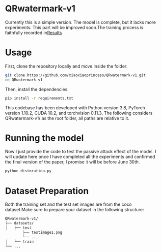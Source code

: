 # QRwatermark-v1
Currently this is a simple version. The model is complete, but it lacks more experiments. This part will be improved soon.The training process is faithfully recorded in[Results](URL "[title](https://github.com/xiaoxiaoprincess/QRwatermark-v1/tree/main/results/QRwatermark)")
# Usage
First, clone the repository locally and move inside the folder:

```sh
git clone https://github.com/xiaoxiaoprincess/QRwatermark-v1.git
cd QRwatermark-v1
```

Then, install the dependencies:

```sh
pip install -r requirements.txt
```

This codebase has been developed with Python version 3.8, PyTorch version 1.10.2, CUDA 10.2, and torchvision 0.11.3. The following considers QRwatermark-v1/ as the root folder, all paths are relative to it.

# Running the model
Now I just provide the code to test the passive attack effect of the model. I will update here once I have completed all the experiments and confirmed the final version of the paper, I promise it will be before June 30th.
```sh
python distoration.py
```
# Dataset Preparation
Both the training set and the test set images are from the coco dataset.Make sure to prepare your dataset in the following structure:
```sh
QRwatermark-v1/
├── datasets/
│   ├── test
        ├── testimage1.png
        └── ...
│   └── train
└── ...
```
